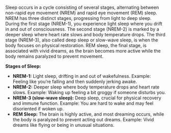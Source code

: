 Sleep occurs in a cycle consisting of several stages, alternating between non-rapid eye movement (NREM) and rapid eye movement (REM) sleep. NREM has three distinct stages, progressing from light to deep sleep. During the first stage (NREM-1), you experience light sleep where you drift in and out of consciousness. The second stage (NREM-2) is marked by a deeper sleep where heart rate slows and body temperature drops. The third stage (NREM-3), also called deep sleep or slow-wave sleep, is when the body focuses on physical restoration. REM sleep, the final stage, is associated with vivid dreams, as the brain becomes more active while the body remains paralyzed to prevent movement.

**Stages of Sleep:**
- **NREM-1:** Light sleep, drifting in and out of wakefulness. Example: Feeling like you’re falling and then suddenly jerking awake.
- **NREM-2:** Deeper sleep where body temperature drops and heart rate slows. Example: Waking up feeling a bit groggy if someone disturbs you.
- **NREM-3 (slow-wave sleep):** Deep sleep, crucial for physical recovery and immune function. Example: You are hard to wake and may feel disoriented if woken up.
- **REM Sleep:** The brain is highly active, and most dreaming occurs, while the body is paralyzed to prevent acting out dreams. Example: Vivid dreams like flying or being in unusual situations.